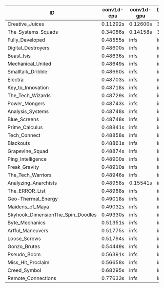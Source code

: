 |ID|conv1d-cpu|conv1d-gpu|DWSPConv2D-gpu|gemm-gpu|avg|
|-|-|-|-|-|-|
|Creative_Juices|0.11292s|0.12600s|3.03193s|1.86177s|1.28315s|
|The_Systems_Squads|0.34086s|0.14158s|3.23257s|4.60040s|2.07885s|
|Fully_Developed|0.48555s|infs|infs|4.63393s|infs|
|Digital_Destroyers|0.48600s|infs|infs|4.59450s|infs|
|Beast_Isis|0.48636s|infs|infs|4.64011s|infs|
|Mechanical_United|0.48649s|infs|infs|4.62405s|infs|
|Smalltalk_Dribble|0.48660s|infs|infs|4.60891s|infs|
|Electra|0.48703s|infs|infs|4.62093s|infs|
|Key_to_Innovation|0.48718s|infs|infs|4.60206s|infs|
|The_Tech_Wizards|0.48729s|infs|infs|4.62718s|infs|
|Power_Mongers|0.48743s|infs|infs|4.64347s|infs|
|Analysis_Systems|0.48748s|infs|infs|4.61876s|infs|
|Blue_Screens|0.48748s|infs|infs|4.63579s|infs|
|Prime_Calculus|0.48841s|infs|infs|4.63554s|infs|
|Tech_Connect|0.48858s|infs|infs|4.62985s|infs|
|Blackouts|0.48861s|infs|infs|4.60140s|infs|
|Grapevine_Squad|0.48874s|infs|infs|4.61135s|infs|
|Ping_Intelligence|0.48900s|infs|infs|4.63163s|infs|
|Freak_Gravity|0.48910s|infs|infs|4.63456s|infs|
|The_Tech_Warriors|0.48946s|infs|infs|4.83663s|infs|
|Analyzing_Anarchists|0.48958s|0.15541s|infs|4.63468s|infs|
|The_ERROR_List|0.48968s|infs|infs|4.61000s|infs|
|Geo-Thermal_Energy|0.49018s|infs|infs|4.62878s|infs|
|Maidens_of_Maya|0.49032s|infs|infs|4.62022s|infs|
|Skyhook_DimensionThe_Spin_Doodles|0.49330s|infs|infs|4.63299s|infs|
|Byte_Mechanics|0.51351s|infs|infs|4.86348s|infs|
|Artful_Maneuvers|0.51775s|infs|infs|4.69773s|infs|
|Loose_Screws|0.51794s|infs|infs|4.82100s|infs|
|Gonzo_Brutes|0.54449s|infs|infs|4.86215s|infs|
|Pseudo_Boom|0.56391s|infs|infs|4.84109s|infs|
|Miss_Hit_Proclaim|0.56658s|infs|infs|4.85573s|infs|
|Creed_Symbol|0.68295s|infs|infs|4.58297s|infs|
|Remote_Connections|0.77633s|infs|infs|4.62606s|infs|
